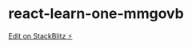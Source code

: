 # react-learn-one-mmgovb

[Edit on StackBlitz ⚡️](https://stackblitz.com/edit/react-learn-one-mmgovb)